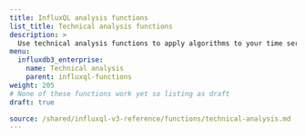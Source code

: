 ```yaml
---
title: InfluxQL analysis functions
list_title: Technical analysis functions
description: >
  Use technical analysis functions to apply algorithms to your time series data.
menu:
  influxdb3_enterprise:
    name: Technical analysis
    parent: influxql-functions
weight: 205
# None of these functions work yet so listing as draft
draft: true

source: /shared/influxql-v3-reference/functions/technical-analysis.md
---
```


<!-- 
The content of this page is at /shared/influxql-v3-reference/functions/technical-analysis.md
-->
